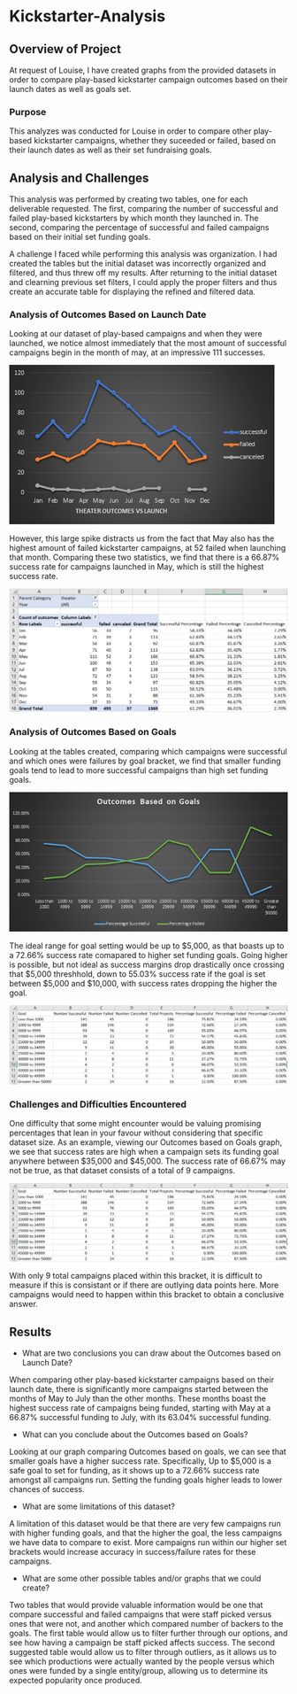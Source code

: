 # Kickstarter-Analysis

## Overview of Project

At request of Louise, I have created graphs from the provided datasets in order to compare play-based kickstarter campaign outcomes based on their launch dates as well as goals set.

### Purpose

This analyzes was conducted for Louise in order to compare other play-based kickstarter campaigns, whether they suceeded or failed, based on their launch dates as well as their set fundraising goals.

## Analysis and Challenges

This analysis was performed by creating two tables, one for each deliverable requested.
The first, comparing the number of successful and failed play-based kickstarters by which month they launched in.
The second, comparing the percentage of successful and failed campaigns based on their initial set funding goals.

A challenge I faced while performing this analysis was organization. I had created the tables but the initial dataset was incorrectly organized and filtered, and thus threw off my results. After returning to the initial dataset and clearning previous set filters, I could apply the proper filters and thus create an accurate table for displaying the refined and filtered data.

### Analysis of Outcomes Based on Launch Date

Looking at our dataset of play-based campaigns and when they were launched, we notice almost immediately that the most amount of successful campaigns begin in the month of may, at an impressive 111 successes.

![theaterOutcomesVsLaunch](Resources/theaterOutcomesVsLaunch.png)

However, this large spike distracts us from the fact that May also has the highest amount of failed kickstarter campaigns, at 52 failed when launching that month.
Comparing these two statistics, we find that there is a 66.87% success rate for campaigns launched in May, which is still the highest success rate.

![theaterOutcomesVsLaunchTable](Resources/theaterOutcomesVsLaunchTable.PNG)

### Analysis of Outcomes Based on Goals

Looking at the tables created, comparing which campaigns were successful and which ones were failures by goal bracket, we find that smaller funding goals tend to lead to more successful campaigns than high set funding goals.

![outcomesBasedOnGoals](Resources/outcomesBasedOnGoals.png)

The ideal range for goal setting would be up to $5,000, as that boasts up to a 72.66% success rate comapared to higher set funding goals.
Going higher is possible, but not ideal as success margins drop drastically once crossing that $5,000 threshhold, down to 55.03% success rate if the goal is set between $5,000 and $10,000, with success rates dropping the higher the goal.

![outcomesBasedOnGoalsTable](Resources/outcomesBasedOnGoalsTable.PNG)


### Challenges and Difficulties Encountered

One difficulty that some might encounter would be valuing promising percentages that lean in your favour without considering that specific dataset size.
As an example, viewing our Outcomes based on Goals graph, we see that success rates are high when a campaign sets its funding goal anywhere between $35,000 and $45,000.
The success rate of 66.67% may not be true, as that dataset consists of a total of 9 campaigns.

![outcomesBasedOnGoalsTable](Resources/outcomesBasedOnGoalsTable.PNG)

With only 9 total campaigns placed within this bracket, it is difficult to measure if this is consistant or if there are outlying data points here.
More campaigns would need to happen within this bracket to obtain a conclusive answer.

## Results

- What are two conclusions you can draw about the Outcomes based on Launch Date?

When comparing other play-based kickstarter campaigns based on their launch date, there is significantly more campaigns started between the months of May to July than the other months.
These months boast the highest success rate of campaigns being funded, starting with May at a 66.87% successful funding to July, with its 63.04% successful funding. 

- What can you conclude about the Outcomes based on Goals?

Looking at our graph comparing Outcomes based on goals, we can see that smaller goals have a higher success rate.
Specifically, Up to $5,000 is a safe goal to set for funding, as it shows up to a 72.66% success rate amongst all campaigns run.
Setting the funding goals higher leads to lower chances of success.

- What are some limitations of this dataset?

A limitation of this dataset would be that there are very few campaigns run with higher funding goals, and that the higher the goal, the less campaigns we have data to compare to exist.
More campaigns run within our higher set brackets would increase accuracy in success/failure rates for these campaigns.

- What are some other possible tables and/or graphs that we could create?

Two tables that would provide valuable information would be one that compare successful and failed campaigns that were staff picked versus ones that were not, and another which compared number of backers to the goals.
The first table would allow us to filter further through our options, and see how having a campaign be staff picked affects success.
The second suggested table would allow us to filter through outliers, as it allows us to see which productions were actually wanted by the people versus which ones were funded by a single entity/group, allowing us to determine its expected popularity once produced.

